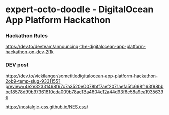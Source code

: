 # expert-octo-doodle - DigitalOcean App Platform Hackathon

### Hackathon Rules
https://dev.to/devteam/announcing-the-digitalocean-app-platform-hackathon-on-dev-2i1k

### DEV post
https://dev.to/vickilanger/sometitledigitalocean-app-platform-hackathon-2ob9-temp-slug-9331155?preview=4e2e32331468f67c7a3520e0078bff7aef2071aefa5fc698f163f98bbbc18578d99b97361810cda009b78ac13a4604e12a44d93f6e58a9ea1935639e


https://nostalgic-css.github.io/NES.css/

